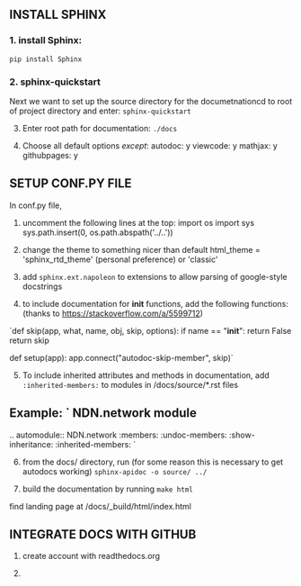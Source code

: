 ## INSTALL SPHINX 

### 1. install Sphinx:
`pip install Sphinx`

### 2. sphinx-quickstart
Next we want to set up the source directory for the documetnationcd to root of project directory and enter:
`sphinx-quickstart`

3. Enter root path for documentation:
`./docs`

4. Choose all default options *except*:
autodoc: y
viewcode: y
mathjax: y
githubpages: y

## SETUP CONF.PY FILE
In conf.py file, 

1. uncomment the following lines at the top:
import os
import sys
sys.path.insert(0, os.path.abspath('../..'))

2. change the theme to something nicer than default
html_theme = 'sphinx_rtd_theme' (personal preference) or 'classic'

3. add `sphinx.ext.napoleon` to extensions to allow parsing of google-style 
docstrings

4. to include documentation for __init__ functions, add the following functions:
(thanks to https://stackoverflow.com/a/5599712)

`def skip(app, what, name, obj, skip, options):
    if name == "__init__":
        return False
    return skip

def setup(app):
    app.connect("autodoc-skip-member", skip)`

5. To include inherited attributes and methods in documentation, add
`:inherited-members:` to modules in /docs/source/*.rst files

Example:
`
NDN\.network module
-------------------

.. automodule:: NDN.network
    :members:
    :undoc-members:
    :show-inheritance:
    :inherited-members:
`

6. from the docs/ directory, run (for some reason this is necessary to get 
autodocs working)
`sphinx-apidoc -o source/ ../` 

7. build the documentation by running
`make html`

find landing page at
/docs/_build/html/index.html

## INTEGRATE DOCS WITH GITHUB
1. create account with readthedocs.org

2. 
